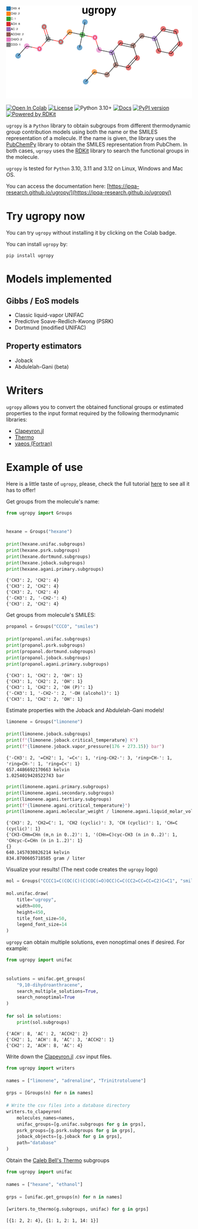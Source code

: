 ![logo](https://github.com/ipqa-research/ugropy/blob/main/logo.png?raw=true)

[![Open In Colab](https://colab.research.google.com/assets/colab-badge.svg)](https://colab.research.google.com/github/ipqa-research/ugropy/blob/main/docs/source/tutorial/easy_way.ipynb)
[![License](https://img.shields.io/badge/License-MIT-blue.svg)](https://tldrlegal.com/license/mit-license)
![Python 3.10+](https://img.shields.io/badge/Python-3.10%2B-blue)
[![Docs](https://img.shields.io/badge/docs%20-%20green?style=flat&label=Sphinx&link=https%3A%2F%2Fipqa-research.github.io%2Fugropy%2Findex.html)](https://salvadorbrandolin.github.io/ugropy/)
[![PyPI
version](https://badge.fury.io/py/ugropy.svg)](https://badge.fury.io/py/ugropy)
[![Powered by RDKit](https://img.shields.io/badge/Powered%20by-RDKit-3838ff.svg?logo=data:image/png;base64,iVBORw0KGgoAAAANSUhEUgAAABAAAAAQBAMAAADt3eJSAAAABGdBTUEAALGPC/xhBQAAACBjSFJNAAB6JgAAgIQAAPoAAACA6AAAdTAAAOpgAAA6mAAAF3CculE8AAAAFVBMVEXc3NwUFP8UPP9kZP+MjP+0tP////9ZXZotAAAAAXRSTlMAQObYZgAAAAFiS0dEBmFmuH0AAAAHdElNRQfmAwsPGi+MyC9RAAAAQElEQVQI12NgQABGQUEBMENISUkRLKBsbGwEEhIyBgJFsICLC0iIUdnExcUZwnANQWfApKCK4doRBsKtQFgKAQC5Ww1JEHSEkAAAACV0RVh0ZGF0ZTpjcmVhdGUAMjAyMi0wMy0xMVQxNToyNjo0NyswMDowMDzr2J4AAAAldEVYdGRhdGU6bW9kaWZ5ADIwMjItMDMtMTFUMTU6MjY6NDcrMDA6MDBNtmAiAAAAAElFTkSuQmCC)](https://www.rdkit.org/)
    

`ugropy` is a `Python` library to obtain subgroups from different thermodynamic
group contribution models using both the name or the SMILES representation of a
molecule. If the name is given, the library uses the
[PubChemPy](https://github.com/mcs07/PubChemPy) library to obtain the SMILES
representation from PubChem. In both cases, `ugropy` uses the
[RDKit](https://github.com/rdkit/rdkit) library to search the functional groups
in the molecule.

`ugropy` is tested for `Python` 3.10, 3.11 and 3.12 on Linux, Windows and Mac OS.

You can access the documentation here: [https://ipqa-research.github.io/ugropy/](https://ipqa-research.github.io/ugropy/)

# Try ugropy now
You can try `ugropy` without installing it by clicking on the Colab badge.

You can install `ugropy` by:

```shell
pip install ugropy
```

# Models implemented

## Gibbs / EoS models
- Classic liquid-vapor UNIFAC
- Predictive Soave-Redlich-Kwong (PSRK)
- Dortmund (modified UNIFAC)

## Property estimators
- Joback
- Abdulelah-Gani (beta)

# Writers
`ugropy` allows you to convert the obtained functional groups or estimated
properties to the input format required by the following thermodynamic
libraries:

- [Clapeyron.jl](https://github.com/ClapeyronThermo/Clapeyron.jl)
- [Thermo](https://github.com/CalebBell/thermo)
- [yaeos (Fortran)](https://github.com/ipqa-research/yaeos)


# Example of use
Here is a little taste of `ugropy`, please, check the full tutorial
[here](https://ipqa-research.github.io/ugropy/tutorial/tutorial.html) to see
all it has to offer!

Get groups from the molecule's name:


```python
from ugropy import Groups


hexane = Groups("hexane")

print(hexane.unifac.subgroups)
print(hexane.psrk.subgroups)
print(hexane.dortmund.subgroups)
print(hexane.joback.subgroups)
print(hexane.agani.primary.subgroups)
```

    {'CH3': 2, 'CH2': 4}
    {'CH3': 2, 'CH2': 4}
    {'CH3': 2, 'CH2': 4}
    {'-CH3': 2, '-CH2-': 4}
    {'CH3': 2, 'CH2': 4}

Get groups from molecule's SMILES:

```python
propanol = Groups("CCCO", "smiles")

print(propanol.unifac.subgroups)
print(propanol.psrk.subgroups)
print(propanol.dortmund.subgroups)
print(propanol.joback.subgroups)
print(propanol.agani.primary.subgroups)
```

    {'CH3': 1, 'CH2': 2, 'OH': 1}
    {'CH3': 1, 'CH2': 2, 'OH': 1}
    {'CH3': 1, 'CH2': 2, 'OH (P)': 1}
    {'-CH3': 1, '-CH2-': 2, '-OH (alcohol)': 1}
    {'CH3': 1, 'CH2': 2, 'OH': 1}

Estimate properties with the Joback and Abdulelah-Gani models!

```python
limonene = Groups("limonene")

print(limonene.joback.subgroups)
print(f"{limonene.joback.critical_temperature} K")
print(f"{limonene.joback.vapor_pressure(176 + 273.15)} bar")
```

    {'-CH3': 2, '=CH2': 1, '=C<': 1, 'ring-CH2-': 3, 'ring>CH-': 1, 'ring=CH-': 1, 'ring=C<': 1}
    657.4486692170663 kelvin
    1.0254019428522743 bar

```python
print(limonene.agani.primary.subgroups)
print(limonene.agani.secondary.subgroups)
print(limonene.agani.tertiary.subgroups)
print(f"{limonene.agani.critical_temperature}")
print(limonene.agani.molecular_weight / limonene.agani.liquid_molar_volume)
```

    {'CH3': 2, 'CH2=C': 1, 'CH2 (cyclic)': 3, 'CH (cyclic)': 1, 'CH=C (cyclic)': 1}
    {'CH3-CHm=CHn (m,n in 0..2)': 1, '(CHn=C)cyc-CH3 (n in 0..2)': 1, 'CHcyc-C=CHn (n in 1..2)': 1}
    {}
    640.1457030826214 kelvin
    834.8700605718585 gram / liter

Visualize your results! (The next code creates the `ugropy` logo)

```Python
mol = Groups("CCCC1=C(COC(C)(C)COC(=O)OCC)C=C(CC2=CC=CC=C2)C=C1", "smiles")

mol.unifac.draw(
    title="ugropy",
    width=800,
    height=450,
    title_font_size=50,
    legend_font_size=14
)
```

`ugropy` can obtain multiple solutions, even nonoptimal ones if desired. For
example:

```python
from ugropy import unifac


solutions = unifac.get_groups(
    "9,10-dihydroanthracene",
    search_multiple_solutions=True,
    search_nonoptimal=True
)

for sol in solutions:
    print(sol.subgroups)
```

```
{'ACH': 8, 'AC': 2, 'ACCH2': 2}
{'CH2': 1, 'ACH': 8, 'AC': 3, 'ACCH2': 1}
{'CH2': 2, 'ACH': 8, 'AC': 4}
```

Write down the [Clapeyron.jl](https://github.com/ClapeyronThermo/Clapeyron.jl)
.csv input files.

```python
from ugropy import writers

names = ["limonene", "adrenaline", "Trinitrotoluene"]

grps = [Groups(n) for n in names]

# Write the csv files into a database directory
writers.to_clapeyron(
    molecules_names=names,
    unifac_groups=[g.unifac.subgroups for g in grps],
    psrk_groups=[g.psrk.subgroups for g in grps],
    joback_objects=[g.joback for g in grps],
    path="database"
)
```
Obtain the [Caleb Bell's Thermo](https://github.com/CalebBell/thermo) subgroups

```python
from ugropy import unifac

names = ["hexane", "ethanol"]

grps = [unifac.get_groups(n) for n in names]

[writers.to_thermo(g.subgroups, unifac) for g in grps]
```

```
[{1: 2, 2: 4}, {1: 1, 2: 1, 14: 1}]
```
